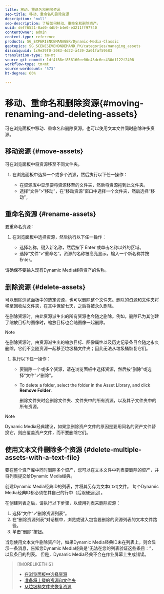 ```yaml
---
title: 移动、重命名和删除资源
seo-title: 移动、重命名和删除资源
description: 'null'
seo-description: 了解如何移动、重命名和删除资产。
uuid: deff6521-0ad0-4db9-b4e0-e3211ff97740
contentOwner: admin
content-type: reference
products: SG_EXPERIENCEMANAGER/Dynamic-Media-Classic
geptopics: SG_SCENESEVENONDEMAND_PK/categories/managing_assets
discoiquuid: 1c9e29f0-3083-4d22-a439-2a01faf59683
translation-type: tm+mt
source-git-commit: 1df4f88ef856160ee06c43dc6ec430df122f2408
workflow-type: tm+mt
source-wordcount: '573'
ht-degree: 66%

---
```



# 移动、重命名和删除资源{#moving-renaming-and-deleting-assets}

可在浏览面板中移动、重命名和删除资源。也可以使用文本文件同时删除许多资源。

## 移动资源 {#move-assets}

可在浏览面板中将资源移至不同文件夹。

1. 在浏览面板中选择一个或多个资源，然后执行以下任一操作：

   * 在资源库中显示要将资源移至的文件夹，然后将资源拖到此文件夹。
   * 选择“文件”>“移动”，在“移动资源”窗口中选择一个文件夹，然后选择“移动”。

## 重命名资源 {#rename-assets}

要重命名资源：

1. 在浏览面板中选择资源，然后执行以下任一操作：

   * 选择名称，键入新名称，然后按下 Enter 或单击名称以外的区域。
   * 选择“文件”>“重命名”。资源的名称被高亮显示。输入一个新名称并按 Enter。

请确保不要输入现有Dynamic Media经典资产的名称。

## 删除资源 {#delete-assets}

可以删除浏览面板中的选定资源，也可以删除整个文件夹。删除的资源和文件夹将移至回收站文件夹，在其中保留七天，之后将被永久删除。

在删除资源时，由此资源派生出的所有资源也会随之删除。例如，删除已为其创建了缩放目标的图像时，缩放目标也会随图像一起删除。

>[!NOTE]
>
>在删除资源时，由资源派生出的缩放目标、图像属性以及历史记录条目会随之永久删除。它们不会随资源一起移至垃圾桶文件夹；因此无法从垃圾桶恢复它们。

1. 执行以下任一操作：

   * 要删除一个或多个资源，请在浏览面板中选择资源，然后按“删除”或选择“文件”>“删除”。
   * To delete a folder, select the folder in the Asset Library, and click **Remove Folder**.

      删除文件夹时会删除文件夹、文件夹中的所有资源，以及其子文件夹中的所有资源。

>[!NOTE]
>
>Dynamic Media经典建议，如果您删除资产文件的原因是要用同名的资产文件替换它，则应覆盖资产文件，而不要删除它们。

## 使用文本文件删除多个资源 {#delete-multiple-assets-with-a-text-file}

要在整个资产库中同时删除多个资产，您可以在文本文件中列表要删除的资产，并将列表提交给Dynamic Media经典。

创建Dynamic Media经典ID的列表，并将其另存为文本(.txt)文件。 每个Dynamic Media经典ID都必须在其自己的行中（后跟硬返回）。

在创建列表之后，请执行以下步骤，以使用列表来删除资源：

1. 选择“文件”>“删除资源列表”。
1. 在“删除资源列表”对话框中，浏览或键入包含要删除的资源列表的文本文件路径。
1. 单击“删除”按钮。

当您使用文本文件删除资产时，如果Dynamic Media经典ID未在列表上，则会显示一条消息，告知您Dynamic Media经典是“无法在您的列表验证这些条目：”，以及条目的列表。 但是，Dynamic Media经典不会在作业屏幕上生成错误。

>[!MORELIKETHIS]
>
>* [在浏览面板中选择资源](selecting-assets-browse-panel.md#selecting_assets_in_the_browse_panel)
>* [准备将上载的资源和文件夹](uploading-files.md#preparing_your_assets_and_folders_for_uploading)
>* [从垃圾桶文件夹恢复资源](trash-folder.md#restoring_assets_from_the_trash_folder)

